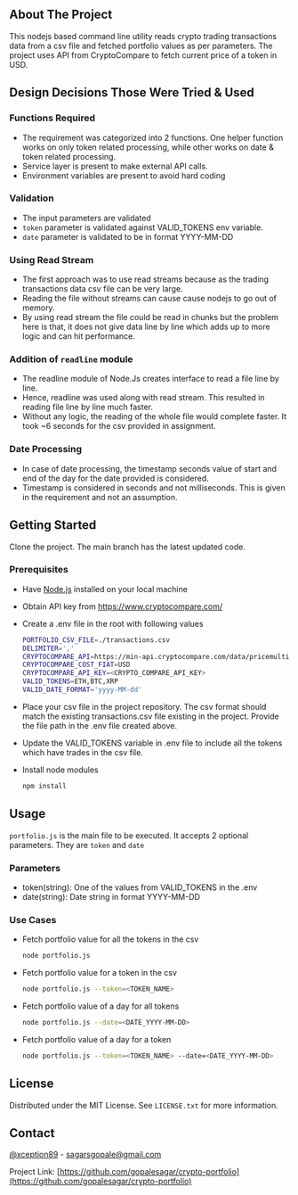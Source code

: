 ## About The Project

This nodejs based command line utility reads crypto trading transactions data from a csv file and fetched portfolio values as per parameters.
The project uses API from CryptoCompare to fetch current price of a token in USD.

## Design Decisions Those Were Tried & Used

### Functions Required
* The requirement was categorized into 2 functions. One helper function works on only token related processing, while other works on date & token related processing.
* Service layer is present to make external API calls.
* Environment variables are present to avoid hard coding

### Validation
* The input parameters are validated
* ```token``` parameter is validated against VALID_TOKENS env variable.
* ```date``` parameter is validated to be in format YYYY-MM-DD

### Using Read Stream
* The first approach was to use read streams because as the trading transactions data csv file can be very large. 
* Reading the file without streams can cause cause nodejs to go out of memory. 
* By using read stream the file could be read in chunks but the problem here is that, it does not give data line by line which adds up to more logic and can hit performance.

### Addition of ```readline``` module
* The readline module of Node.Js creates interface to read a file line by line. 
* Hence, readline was used along with read stream. This resulted in reading file line by line much faster. 
* Without any logic, the reading of the whole file would complete faster. It took ~6 seconds for the csv provided in assignment.

### Date Processing
* In case of date processing, the timestamp seconds value of start and end of the day for the date provided is considered.
* Timestamp is considered in seconds and not milliseconds. This is given in the requirement and not an assumption.

## Getting Started

Clone the project. The main branch has the latest updated code.

### Prerequisites
* Have [Node.js](https://nodejs.org/en/) installed on your local machine

* Obtain API key from https://www.cryptocompare.com/

* Create a .env file in the root with following values
  ```sh
  PORTFOLIO_CSV_FILE=./transactions.csv
  DELIMITER=','
  CRYPTOCOMPARE_API=https://min-api.cryptocompare.com/data/pricemulti
  CRYPTOCOMPARE_COST_FIAT=USD
  CRYPTOCOMPARE_API_KEY=<CRYPTO_COMPARE_API_KEY>
  VALID_TOKENS=ETH,BTC,XRP
  VALID_DATE_FORMAT='yyyy-MM-dd'
  ```
* Place your csv file in the project repository. The csv format should match the existing transactions.csv file existing in the project. Provide the file path in the .env file created above.

* Update the VALID_TOKENS variable in .env file to include all the tokens which have trades in the csv file.

* Install node modules
  ```sh
  npm install
  ```
## Usage
```portfolio.js``` is the main file to be executed. It accepts 2 optional parameters. They are ```token``` and ```date```

### Parameters
* token(string): One of the values from VALID_TOKENS in the .env
* date(string): Date string in format YYYY-MM-DD

### Use Cases
* Fetch portfolio value for all the tokens in the csv
  ```sh
  node portfolio.js
  ```
* Fetch portfolio value for a token in the csv
  ```sh
  node portfolio.js --token=<TOKEN_NAME>
  ```
* Fetch portfolio value of a day for all tokens
  ```sh
  node portfolio.js --date=<DATE_YYYY-MM-DD>
  ```
* Fetch portfolio value of a day for a token
  ```sh
  node portfolio.js --token=<TOKEN_NAME> --date=<DATE_YYYY-MM-DD>
  ```

## License

Distributed under the MIT License. See `LICENSE.txt` for more information.

## Contact

[@xception89](https://twitter.com/xception89) - sagarsgopale@gmail.com

Project Link: [https://github.com/gopalesagar/crypto-portfolio](https://github.com/gopalesagar/crypto-portfolio)